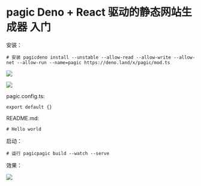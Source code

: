 # pagic Deno + React 驱动的静态网站生成器 入门

安装：

    # 安装 pagicdeno install --unstable --allow-read --allow-write --allow-net --allow-run --name=pagic https://deno.land/x/pagic/mod.ts

![](https://img-blog.csdnimg.cn/20210910105934798.png?x-oss-process=image/watermark,type_ZHJvaWRzYW5zZmFsbGJhY2s,shadow_50,text_Q1NETiBA5b6Q5ZCM5L-d,size_20,color_FFFFFF,t_70,g_se,x_16)

![](https://img-blog.csdnimg.cn/20210910110003759.png?x-oss-process=image/watermark,type_ZHJvaWRzYW5zZmFsbGJhY2s,shadow_50,text_Q1NETiBA5b6Q5ZCM5L-d,size_13,color_FFFFFF,t_70,g_se,x_16)

pagic.config.ts:

    export default {}

README.md:

    # Hello world
    

启动：

    # 运行 pagicpagic build --watch --serve

效果：

![](https://img-blog.csdnimg.cn/20210910110203443.png?x-oss-process=image/watermark,type_ZHJvaWRzYW5zZmFsbGJhY2s,shadow_50,text_Q1NETiBA5b6Q5ZCM5L-d,size_20,color_FFFFFF,t_70,g_se,x_16)